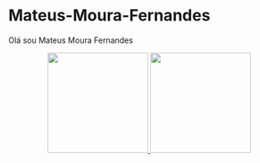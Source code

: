 # Mateus-Moura-Fernandes
Olá sou Mateus Moura Fernandes


<div align="center">
  <a href="https://github.com/Mateus-Moura-Fernandes">
  <img height="180em" src="https://github-readme-stats.vercel.app/api?username=Mateus-Moura-Fernandes&show_icons=true&theme=dracula&include_all_commits=true&count_private=true"/>
  <img height="180em" src="https://github-readme-stats.vercel.app/api/top-langs/?username=Mateus-Moura-Fernandes&layout=compact&langs_count=7&theme=dracula"/>
</div>

